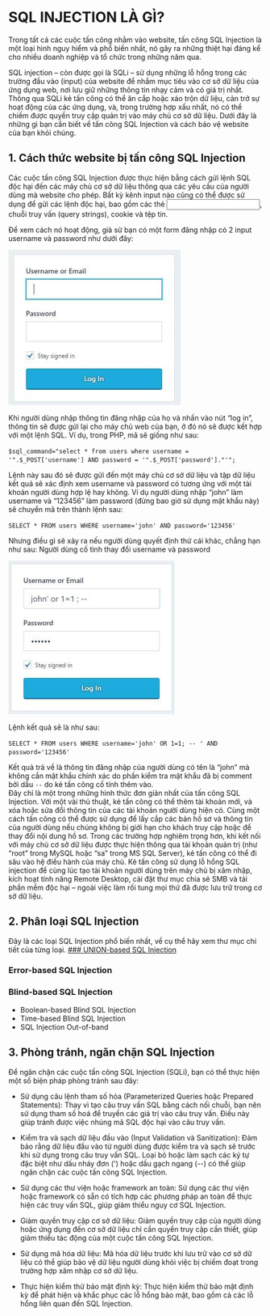 # SQL INJECTION LÀ GÌ?
Trong tất cả các cuộc tấn công nhằm vào website, tấn công SQL Injection là một loại hình nguy hiểm và phổ biến nhất, nó gây ra những thiệt hại đáng kể cho nhiều doanh nghiệp và tổ chức trong những năm qua.

SQL injection – còn được gọi là SQLi – sử dụng những lỗ hổng trong các trường đầu vào (input) của website để nhắm mục tiêu vào cơ sở dữ liệu của ứng dụng web, nơi lưu giữ những thông tin nhạy cảm và có giá trị nhất. Thông qua SQLi kẻ tấn công có thể ăn cắp hoặc xáo trộn dữ liệu, cản trở sự hoạt động của các ứng dụng, và, trong trường hợp xấu nhất, nó có thể chiếm được quyền truy cập quản trị vào máy chủ cơ sở dữ liệu. Dưới đây là những gì bạn cần biết về tấn công SQL Injection và cách bảo vệ website của bạn khỏi chúng.
## 1. Cách thức website bị tấn công SQL Injection

Các cuộc tấn công SQL Injection được thực hiện bằng cách gửi lệnh SQL độc hại đến các máy chủ cơ sở dữ liệu thông qua các yêu cầu của người dùng mà website cho phép. Bất kỳ kênh input nào cũng có thể được sử dụng để gửi các lệnh độc hại, bao gồm các thẻ <input>, chuỗi truy vấn (query strings), cookie và tệp tin.

Để xem cách nó hoạt động, giả sử bạn có một form đăng nhập có 2 input username và password như dưới đây:

![Form đăng nhập](images/Form-đăng-nhập.jpg)

Khi người dùng nhập thông tin đăng nhập của họ và nhấn vào nút “log in”, thông tin sẽ được gửi lại cho máy chủ web của bạn, ở đó nó sẽ được kết hợp với một lệnh SQL. Ví dụ, trong PHP, mã sẽ giống như sau:

`$sql_command="select * from users where username = '".$_POST['username'] AND password = '".$_POST['password']."'";`

Lệnh này sau đó sẽ được gửi đến một máy chủ cơ sở dữ liệu và tập dữ liệu kết quả sẽ xác định xem username và password có tương ứng với một tài khoản người dùng hợp lệ hay không. Ví dụ người dùng nhập “john” làm username và “123456” làm password (đừng bao giờ sử dụng mật khẩu này) sẽ chuyển mã trên thành lệnh sau:

`SELECT * FROM users WHERE username='john' AND password='123456'`

Nhưng điều gì sẽ xảy ra nếu người dùng quyết định thử cái khác, chẳng hạn như sau:
Người dùng cố tình thay đổi username và password

![Thay đổi tên đăng nhập độc hại](images/Thay-đổi-username-và-password-độc-hại.jpg)

Lệnh kết quả sẽ là như sau:

`SELECT * FROM users WHERE username='john' OR 1=1; -- ' AND password='123456'`

Kết quả trả về là thông tin đăng nhập của người dùng có tên là “john” mà không cần mật khẩu chính xác do phần kiểm tra mật khẩu đã bị comment bởi dấu `--` do kẻ tấn công cố tính thêm vào.  
Đây chỉ là một trong những hình thức đơn giản nhất của tấn công SQL Injection. Với một vài thủ thuật, kẻ tấn công có thể thêm tài khoản mới, và xóa hoặc sửa đổi thông tin của các tài khoản người dùng hiện có. Cùng một cách tấn công có thể được sử dụng để lấy cắp các bản hồ sơ và thông tin của người dùng nếu chúng không bị giới hạn cho khách truy cập hoặc để thay đổi nội dung hồ sơ.
Trong các trường hợp nghiêm trọng hơn, khi kết nối với máy chủ cơ sở dữ liệu được thực hiện thông qua tài khoản quản trị (như “root” trong MySQL hoặc “sa” trong MS SQL Server), kẻ tấn công có thể đi sâu vào hệ điều hành của máy chủ. Kẻ tấn công sử dụng lỗ hổng SQL injection để cùng lúc tạo tài khoản người dùng trên máy chủ bị xâm nhập, kích hoạt tính năng Remote Desktop, cài đặt thư mục chia sẻ SMB và tải phần mềm độc hại – ngoài việc làm rối tung mọi thứ đã được lưu trữ trong cơ sở dữ liệu.

## 2. Phân loại SQL Injection
Đây là các loại SQL Injection phổ biến nhất, về cụ thể hãy xem thư mục chi tiết của từng loại.
[### UNION-based SQL Injection](https://github.com/fox-lb/Cyber-Security/blob/main/Pentest/Web/SQL%20Injection/UNION-based%20SQL%20Injection/readme.md)
### Error-based SQL Injection
### Blind-based SQL Injection
* Boolean-based Blind SQL Injection
* Time-based Blind SQL Injection
* SQL Injection Out-of-band

## 3. Phòng tránh, ngăn chặn SQL Injection
Để ngăn chặn các cuộc tấn công SQL Injection (SQLi), bạn có thể thực hiện một số biện pháp phòng tránh sau đây:

* Sử dụng câu lệnh tham số hóa (Parameterized Queries hoặc Prepared Statements): Thay vì tạo câu truy vấn SQL bằng cách nối chuỗi, bạn nên sử dụng tham số hoá để truyền các giá trị vào câu truy vấn. Điều này giúp tránh được việc nhúng mã SQL độc hại vào câu truy vấn.

* Kiểm tra và sạch dữ liệu đầu vào (Input Validation và Sanitization): Đảm bảo rằng dữ liệu đầu vào từ người dùng được kiểm tra và sạch sẽ trước khi sử dụng trong câu truy vấn SQL. Loại bỏ hoặc làm sạch các ký tự đặc biệt như dấu nháy đơn (') hoặc dấu gạch ngang (--) có thể giúp ngăn chặn các cuộc tấn công SQL Injection.

* Sử dụng các thư viện hoặc framework an toàn: Sử dụng các thư viện hoặc framework có sẵn có tích hợp các phương pháp an toàn để thực hiện các truy vấn SQL, giúp giảm thiểu nguy cơ SQL Injection.

* Giảm quyền truy cập cơ sở dữ liệu: Giảm quyền truy cập của người dùng hoặc ứng dụng đến cơ sở dữ liệu chỉ cần quyền truy cập cần thiết, giúp giảm thiểu tác động của một cuộc tấn công SQL Injection.

* Sử dụng mã hóa dữ liệu: Mã hóa dữ liệu trước khi lưu trữ vào cơ sở dữ liệu có thể giúp bảo vệ dữ liệu người dùng khỏi việc bị chiếm đoạt trong trường hợp xâm nhập cơ sở dữ liệu.

* Thực hiện kiểm thử bảo mật định kỳ: Thực hiện kiểm thử bảo mật định kỳ để phát hiện và khắc phục các lỗ hổng bảo mật, bao gồm cả các lỗ hổng liên quan đến SQL Injection.